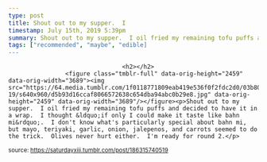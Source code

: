 ```yaml
---
type: post
title: Shout out to my supper.  I
timestamp: July 15th, 2019 5:39pm
summary: Shout out to my supper.  I oil fried my remaining tofu puffs and decided to have it in a wrap.  I thought &ldquo;if only I could make it taste like bah
tags: ["recommended", "maybe", "edible]
---
```


                
                
                                    <h2></h2>
                    <figure class="tmblr-full" data-orig-height="2459" data-orig-width="3689"><img src="https://64.media.tumblr.com/1f0118771809eab419e536f0f2fdc2d0/03b803714297789b-19/s640x960/d5b93d16ccaf8066572638c654dba94abc0b29e8.jpg" data-orig-height="2459" data-orig-width="3689"/></figure><p>Shout out to my supper.  I oil fried my remaining tofu puffs and decided to have it in a wrap.  I thought &ldquo;if only I could make it taste like bahn mi&rdquo;.  I don't know what's particularly special about bahn mi, but mayo, teriyaki, garlic, onion, jalepenos, and carrots seemed to do the trick.  Olives never hurt either.  I'm ready for round 2.</p>
                
                
                
                
                
                
                                
<small>source: https://saturdayxiii.tumblr.com/post/186315740519</small>